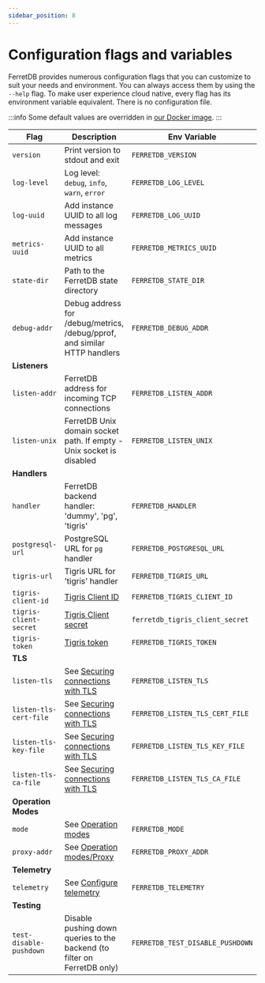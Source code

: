 ```yaml
---
sidebar_position: 8
---
```


# Configuration flags and variables

FerretDB provides numerous configuration flags that you can customize to suit your needs and environment.
You can always access them by using the `--help` flag.
To make user experience cloud native, every flag has its environment variable equivalent.
There is no configuration file.

:::info
Some default values are overridden in [our Docker image](quickstart_guide/docker.md).
:::

| Flag                    | Description                                                               | Env Variable                     | Default Value                          |
| ----------------------- | ------------------------------------------------------------------------- | -------------------------------- | -------------------------------------- |
| `version`               | Print version to stdout and exit                                          | `FERRETDB_VERSION`               |                                        |
| `log-level`             | Log level: `debug`, `info`, `warn`, `error`                               | `FERRETDB_LOG_LEVEL`             | `info`                                 |
| `log-uuid`              | Add instance UUID to all log messages                                     | `FERRETDB_LOG_UUID`              |                                        |
| `metrics-uuid`          | Add instance UUID to all metrics                                          | `FERRETDB_METRICS_UUID`          |                                        |
| `state-dir`             | Path to the FerretDB state directory                                      | `FERRETDB_STATE_DIR`             | `.` (`/state` for Docker)              |
| `debug-addr`            | Debug address for /debug/metrics, /debug/pprof, and similar HTTP handlers | `FERRETDB_DEBUG_ADDR`            | `127.0.0.1:8088` (`:8088` for Docker)  |
| **Listeners**           |                                                                           |                                  |                                        |
| `listen-addr`           | FerretDB address for incoming TCP connections                             | `FERRETDB_LISTEN_ADDR`           | `127.0.0.1:27017` (`:27017` for Docker) |
| `listen-unix`           | FerretDB Unix domain socket path. If empty - Unix socket is disabled      | `FERRETDB_LISTEN_UNIX`           |                                        |
| **Handlers**            |                                                                           |                                  |                                        |
| `handler`               | FerretDB backend handler: 'dummy', 'pg', 'tigris'                         | `FERRETDB_HANDLER`               | `pg`                                   |
| `postgresql-url`        | PostgreSQL URL for `pg` handler                                           | `FERRETDB_POSTGRESQL_URL`        | `postgres://127.0.0.1:5432/ferretdb`   |
| `tigris-url`            | Tigris URL for 'tigris' handler                                           | `FERRETDB_TIGRIS_URL`            | `127.0.0.1:8081`                       |
| `tigris-client-id`      | [Tigris Client ID][tigris-docs-auth]                                      | `FERRETDB_TIGRIS_CLIENT_ID`      |                                        |
| `tigris-client-secret`  | [Tigris Client secret][tigris-docs-auth]                                  | `ferretdb_tigris_client_secret`  |                                        |
| `tigris-token`          | [Tigris token][tigris-docs-auth]                                          | `FERRETDB_TIGRIS_TOKEN`          |                                        |
| **TLS**                 |                                                                           |                                  |                                        |
| `listen-tls`            | See [Securing connections with TLS][securing-with-tls]                    | `FERRETDB_LISTEN_TLS`            |                                        |
| `listen-tls-cert-file`  | See [Securing connections with TLS][securing-with-tls]                    | `FERRETDB_LISTEN_TLS_CERT_FILE`  |                                        |
| `listen-tls-key-file`   | See [Securing connections with TLS][securing-with-tls]                    | `FERRETDB_LISTEN_TLS_KEY_FILE`   |                                        |
| `listen-tls-ca-file`    | See [Securing connections with TLS][securing-with-tls]                    | `FERRETDB_LISTEN_TLS_CA_FILE`    |                                        |
| **Operation Modes**     |                                                                           |                                  |                                        |
| `mode`                  | See [Operation modes](operation_modes.md)                                 | `FERRETDB_MODE`                  | `normal`                               |
| `proxy-addr`            | See [Operation modes/Proxy](operation_modes.md#proxy)                     | `FERRETDB_PROXY_ADDR`            |                                        |
| **Telemetry**           |                                                                           |                                  |                                        |
| `telemetry`             | See [Configure telemetry](telemetry.md#configure-telemetry)               | `FERRETDB_TELEMETRY`             | `undecided`                            |
| **Testing**             |                                                                           |                                  |                                        |
| `test-disable-pushdown` | Disable pushing down queries to the backend (to filter on FerretDB only)  | `FERRETDB_TEST_DISABLE_PUSHDOWN` | `false`                                |

[tigris-docs-auth]: https://docs.tigrisdata.com/apidocs/#tag/Authentication/operation/Auth_GetAccessToken
[securing-with-tls]: /security#securing-connections-with-tls
